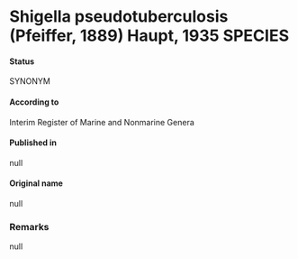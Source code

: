 # Shigella pseudotuberculosis (Pfeiffer, 1889) Haupt, 1935 SPECIES

#### Status
SYNONYM

#### According to
Interim Register of Marine and Nonmarine Genera

#### Published in
null

#### Original name
null

### Remarks
null